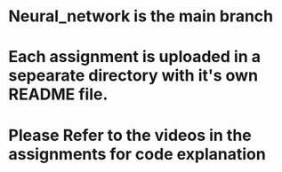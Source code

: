 # Neural_network is the main branch
# Each assignment is uploaded in a sepearate directory with it's own README file.
# Please Refer to the videos in the assignments for code explanation
